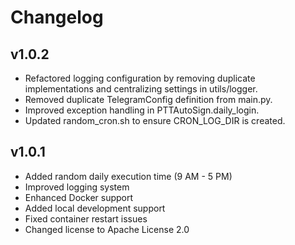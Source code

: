 # Changelog

## v1.0.2
- Refactored logging configuration by removing duplicate implementations and centralizing settings in utils/logger.
- Removed duplicate TelegramConfig definition from main.py.
- Improved exception handling in PTTAutoSign.daily_login.
- Updated random_cron.sh to ensure CRON_LOG_DIR is created.

## v1.0.1
- Added random daily execution time (9 AM - 5 PM)
- Improved logging system
- Enhanced Docker support
- Added local development support
- Fixed container restart issues
- Changed license to Apache License 2.0 